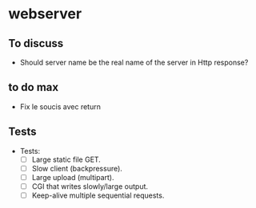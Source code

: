 # webserver

## To discuss
- Should server name be the real name of the server in Http response?

## to do max

- Fix le soucis avec return

## Tests

- Tests:
  - [ ] Large static file GET.
  - [ ] Slow client (backpressure).
  - [ ] Large upload (multipart).
  - [ ] CGI that writes slowly/large output.
  - [ ] Keep-alive multiple sequential requests.
